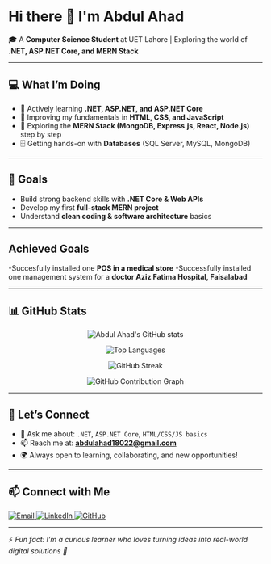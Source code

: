 # Hi there 👋 I'm Abdul Ahad  

🎓 A **Computer Science Student** at UET Lahore | Exploring the world of **.NET, ASP.NET Core, and MERN Stack**  

---

## 💻 What I’m Doing
- 🌱 Actively learning **.NET, ASP.NET, and ASP.NET Core**  
- 🎨 Improving my fundamentals in **HTML, CSS, and JavaScript**  
- 🔎 Exploring the **MERN Stack (MongoDB, Express.js, React, Node.js)** step by step  
- 🗄 Getting hands-on with **Databases** (SQL Server, MySQL, MongoDB)  

---

## 🚀 Goals
- Build strong backend skills with **.NET Core & Web APIs**  
- Develop my first **full-stack MERN project**  
- Understand **clean coding & software architecture** basics  

---

## Achieved Goals
-Succesfully installed one **POS in a medical store**
-Successfully installed one management system for a **doctor Aziz Fatima Hospital, Faisalabad**

---

## 📊 GitHub Stats

<p align="center">
  <img src="https://github-readme-stats.vercel.app/api?username=AbdulAhad87522&show_icons=true&theme=radical" alt="Abdul Ahad's GitHub stats" />
</p>



<p align="center">
  <img src="https://github-readme-stats.vercel.app/api/top-langs/?username=AbdulAhad87522&layout=compact&theme=radical" alt="Top Languages"/>

</p> 


<p align="center">
  <img src="https://github-readme-streak-stats.herokuapp.com/?user=AbdulAhad87522&theme=radical" alt="GitHub Streak" />
</p>

<p align="center">
  <img src="https://github-readme-activity-graph.vercel.app/graph?username=AbdulAhad87522&theme=react-dark&hide_border=true" alt="GitHub Contribution Graph"/>
</p>

---

## 🤝 Let’s Connect
- 💬 Ask me about: `.NET`, `ASP.NET Core`, `HTML/CSS/JS basics`  
- 📫 Reach me at: **abdulahad18022@gmail.com**  
- 🌍 Always open to learning, collaborating, and new opportunities!  

---

## 📫 Connect with Me  

<p align="left">
  <a href="mailto:abdulahad18022@gmail.com" target="_blank">
    <img src="https://img.shields.io/badge/Email-D14836?style=for-the-badge&logo=gmail&logoColor=white" alt="Email"/>
  </a>
  
  <a href="[https://www.linkedin.com/in/abdul-ahad87522](https://www.linkedin.com/in/abdul-ahad-29199a327?utm_source=share&utm_campaign=share_via&utm_content=profile&utm_medium=android_app)" target="_blank">
    <img src="https://img.shields.io/badge/LinkedIn-0077B5?style=for-the-badge&logo=linkedin&logoColor=white" alt="LinkedIn"/>
  </a>

  <a href="https://github.com/AbdulAhad87522" target="_blank">
    <img src="https://img.shields.io/badge/GitHub-100000?style=for-the-badge&logo=github&logoColor=white" alt="GitHub"/>
  </a>
</p>

---

⚡ *Fun fact: I’m a curious learner who loves turning ideas into real-world digital solutions 🚀*  
